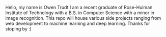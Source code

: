 Hello, my name is Owen Trudt I am a recent graduate of Rose-Hulman Institute of Technology with a B.S. in Computer Science with a minor in image recognition. 
This repo will house various side projects ranging from web development to machine learning and deep learning. 
Thanks for stoping by :) 
